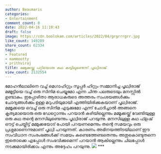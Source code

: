 ```yaml
---
author: Beaumaris
categories:
- Entertainment
comment_count: 0
date: 2022-04-16 11:19:43
draft: false
image: https://cdn.boolokam.com/articles/2022/04/grgrrrgrr.jpg
like_count: 149289
share_count: 62334
tags:
- Featured
- mammootty
- prithviraj
title: മമ്മുക്കയ്ക്കു പറ്റിയൊരു കഥ കയ്യിലുണ്ടെന്ന് പൃഥ്വിരാജ്
view_count: 2132554
---
```


മോഹൻലാലിനെ വച്ച് മെഗാഹിറ്റും സൂപ്പർ ഹിറ്റും സമ്മാനിച്ച പൃഥ്വിരാജ് മമ്മൂട്ടിയെ വച്ച് ഒരു സിനിമ ചെയ്യുമോ എന്ന ചിന്ത പലരുടെയും മനസ്സിൽ ഉണ്ടാകും. ഇപ്പോഴിതാ ആരാധകരുടെ അത്തരം സംശയങ്ങൾക്കും ചോദ്യങ്ങൾക്കും ഉള്ള മറുപടിയുമായി എത്തിയിരിക്കുകയാണ് പൃഥ്വിരാജ്. മമ്മൂക്കയെ വെച്ച് ഒരു സിനിമ എടുക്കുമോ എന്ന് ചോദിച്ചാല്‍ അങ്ങനെ കൃത്യമായൊരു ഒരു ഡേറ്റൊന്നും പറയാന്‍ കഴിയില്ലെന്നും മമ്മൂക്കയ്ക്ക് വേണ്ടിയുള്ള ഒരു കഥ തന്റെ മനസിലുണ്ടെന്നും പൃഥ്വിരാജ് പറയുന്നു. മനസിലുള്ള കഥ ഫ്ളഷ് ഔട്ട് ചെയ്തിട്ട് മമ്മുക്കയോട് പോയി പറയണമെന്നും തന്റെ സമയവും ഒരു പ്രശ്നമാണെന്നുമാണ് പൃഥ്വി പറയുന്നത്. കാരണം അഭിനയത്തിടയിലാണ് ഈ സംവിധാന സംരംഭങ്ങൾക്ക് സമയം കണ്ടെത്തേണ്ടതെന്നും അതുകൊണ്ടുതന്നെ ഇതൊക്കെ എപ്പോൾ സംഭവിക്കുമെന്ന് പറയാൻ ആകില്ലെന്നും ചിലപ്പോൾ നടക്കുമായിരിക്കാം എന്നും അദ്ദേഹം പറയുന്നു. ![](https://cdn.boolokam.com/articles/2022/04/grgrrrgrr.jpg) ***